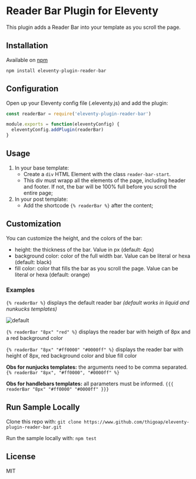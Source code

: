 # Reader Bar Plugin for Eleventy

This plugin adds a Reader Bar into your template as you scroll the page.


## Installation

Available on [npm](https://www.npmjs.com/package/eleventy-plugin-reader-bar)

`npm install eleventy-plugin-reader-bar`


## Configuration

Open up your Eleventy config file (.eleventy.js) and add the plugin:

```js
const readerBar = require('eleventy-plugin-reader-bar')

module.exports = function(eleventyConfig) {
  eleventyConfig.addPlugin(readerBar)
}
```


## Usage

1.  In your base template:
    - Create a `div` HTML Element with the class `reader-bar-start`.
    - This div must wrapp all the elements of the page, including header and footer. If not, the bar will be 100% full before you scroll the entire page;
2. In your post template:
    - Add the shortcode `{% readerBar %}` after the content;


## Customization

You can customize the height, and the colors of the bar:
- height: the thickness of the bar. Value in px (default: 4px)
- background color: color of the full width bar. Value can be literal or hexa (default: black)
- fill color: color that fills the bar as you scroll the page. Value can be literal or hexa (default: orange)

### Examples

`{% readerBar %}` displays the default reader bar *(default works in liquid and nunkucks templates)*

![default](https://user-images.githubusercontent.com/11902225/91081087-f3ae9880-e61c-11ea-94dc-6539dc33e38d.png)

`{% readerBar "8px" "red" %}` displays the reader bar with heigth of 8px and a red background color

`{% readerBar "8px" "#ff0000" "#0000ff" %}` displays the reader bar with height of 8px, red background color and blue fill color

**Obs for nunjucks templates:** the arguments need to be comma separated.
`{% readerBar "8px", "#ff0000", "#0000ff" %}`

**Obs for handlebars templates:** all parameters must be informed.
`{{{ readerBar "8px" "#ff0000" "#0000ff" }}}`


## Run Sample Locally

Clone this repo with: `git clone https://www.github.com/thigoap/eleventy-plugin-reader-bar.git`

Run the sample locally with: `npm test` 


## License

MIT